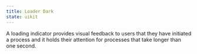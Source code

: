 ```yaml
---
title: Loader Dark
state: uikit
---
```


A loading indicator provides visual feedback to users that they have initiated a process and it holds their attention for processes that take longer than one second.